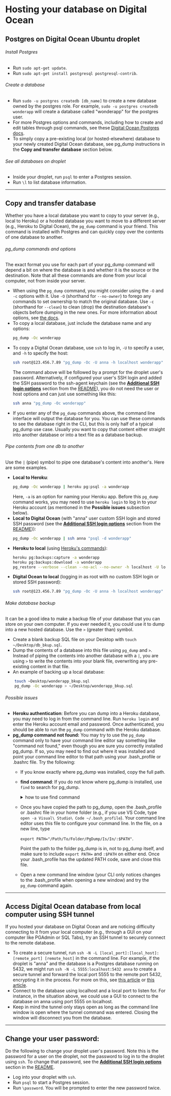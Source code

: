 # Hosting your database on Digital Ocean

## Postgres on Digital Ocean Ubuntu droplet

###### Install Postgres
- Run ```sudo apt-get update```.
- Run ```sudo apt-get install postgresql postgresql-contrib```.

###### Create a database
- Run ```sudo -u postgres createdb [db_name]``` to create a new database owned by the postgres role. For example, ```sudo -u postgres createdb wonderapp``` will create a database called "wonderapp" for the postgres user.
- For more Postgres options and commands, including how to create and edit tables through psql commands, see these [Digital Ocean Postgres docs](https://www.digitalocean.com/community/tutorials/how-to-install-and-use-postgresql-on-ubuntu-16-04#create-a-new-database).
- To simply copy a pre-existing local (or hosted-elsewhere) database to your newly created Digital Ocean database, see pg_dump instructions in the **Copy and transfer database** section below.

###### See all databases on droplet
- Inside your droplet, run ```psql``` to enter a Postgres session.
- Run ```\l``` to list database information.

***

## Copy and transfer database
Whether you have a local database you want to copy to your server (e.g., local to Heroku) or a hosted database you want to move to a different server (e.g., Heroku to Digital Ocean), the ```pg_dump``` command is your friend. This command is installed with Postgres and can quickly copy over the contents of one database to another. 

###### pg_dump commands and options
The exact format you use for each part of your pg_dump command will depend a bit on where the database is and whether it is the source or the destination. Note that all these commands are done from your local computer, not from inside your server.
- When using the ```pg_dump``` command, you might consider using the ```-O``` and ```-c``` options with it. Use ```-O``` (shorthand for ```--no-owner```) to forego any commands to set ownership to match the original database. Use ```-c``` (shorthand for ```--clean```) to clean (drop) the destination database's objects before dumping in the new ones. For more information about options, see [the docs](https://www.postgresql.org/docs/9.4/static/app-pgdump.html).
- To copy a local database, just include the database name and any options: 
    ```sh
    pg_dump -Oc wonderapp
    ```
- To copy a Digital Ocean database, use ```ssh``` to log in, ```-U``` to specify a user, and ```-h``` to specify the host: 
    ```sh
    ssh root@123.456.7.89 "pg_dump -Oc -U anna -h localhost wonderapp"
    ```
    The command above will be followed by a prompt for the droplet user's password. Alternatively, if configured your user's SSH login and added the SSH password to the ssh-agent keychain (see the [**Additional SSH login options**](https://github.com/Alan-Miller/digital-ocean/blob/master/README.md#connect-to-server) section from the [README](https://github.com/Alan-Miller/digital-ocean/blob/master/README.md)), you do not need the user or host options and can just use something like this: 
    ```sh
    ssh anna "pg_dump -Oc wonderapp"
    ```
- If you enter any of the ```pg_dump``` commands above, the command line interface will output the database for you. You can use these commands to see the database right in the CLI, but this is only half of a typical pg_dump use case. Usually you want to copy that content either straight into another database or into a text file as a database backup.

###### Pipe contents from one db to another
Use the ```|``` (pipe) symbol to pipe one database's content into another's. Here are some examples.
- **Local to Heroku**:
    ```sh
    pg_dump -Oc wonderapp | heroku pg:psql -a wonderapp
    ```
    Here, ```-a``` is an option for naming your Heroku app. Before this ```pg_dump``` command works, you may need to use ```heroku login``` to log in to your Heroku account (as mentioned in the **Possible issues** subsection below).
- **Local to Digital Ocean** (with "anna" user custom SSH login and stored SSH password (see the [**Additional SSH login options**](https://github.com/Alan-Miller/digital-ocean/blob/master/README.md#connect-to-server) section from the [README](https://github.com/Alan-Miller/digital-ocean/blob/master/README.md))):
    ```sh
    pg_dump -Oc wonderapp | ssh anna "psql -d wonderapp"
    ```
- **Heroku to local** (using [Heroku's commands](https://devcenter.heroku.com/articles/heroku-postgres-import-export)): 
    ```sh
    heroku pg:backups:capture -a wonderapp
    heroku pg:backups:download -a wonderapp
    pg_restore --verbose --clean --no-acl --no-owner -h localhost -U local_db_user -d local_db_name latest.dump
    ```
- **Digital Ocean to local** (logging in as root with no custom SSH login or stored SSH password): 
    ```sh
    ssh root@123.456.7.89 "pg_dump -Oc -U anna -h localhost wonderapp" | psql wonderapp
    ```

###### Make database backup
It can be a good idea to make a backup file of your database that you can store on your own computer. If you ever needed it, you could use it to dump into a new hosted database. Use the ```>``` (greater than) symbol.
- Create a blank backup SQL file on your Desktop with ```touch ~/Desktop/db_bkup.sql```.
- Dump the contents of a database into this file using ```pg_dump``` and ```>```. Instead of piping the contents into another database with a ```|```, you are using ```>``` to write the contents into your blank file, overwriting any pre-existing content in that file.
- An example of backing up a local database:
```sh
    touch ~Desktop/wonderapp_bkup.sql
    pg_dump -Oc wonderapp > ~/Desktop/wonderapp_bkup.sql
```

###### Possible issues
- **Heroku authentication**: Before you can dump into a Heroku database, you may need to log in from the command line. Run ```heroku login``` and enter the Heroku account email and password. Once authenticated, you should be able to run the ```pg_dump``` command with the Heroku database.
- **pg_dump command not found:** You may try to use the ```pg_dump``` command only to have your command line editor say something like "command not found," even though you are sure you correctly installed pg_dump. If so, you may need to find out where it was installed and point your command line editor to that path using your .bash_profile or .bashrc file. Try the following:
    - If you know exactly where pg_dump was installed, copy the full path. 
    - **find command**: If you do not know where pg_dump is installed, use ```find``` to search for pg_dump. 

        <details> <summary> how to use find command </summary>

        - The ``find`` command includes a path, options, and a search expression. For example, if you thought pg_dump was installed in your ```/Applications``` folder and wanted to search for pg_dump by its name, you might try ```find /Applications -name pg_dump``` (where ```-name``` is the search-by-name option). 
        - If you have no idea where pg_dump was installed, you might try simply ```find / -name pg_dump 2>/dev/null``` to search your entire root folder (since you are searching all your folders, use the ```2>/dev/null``` command to suppress errors, limiting your search to more useful results). 
        - Find the correct path to pg_dump in the search results and copy it. Here is an example of a search result showing where pg_dump might be installed:

        ```sh
            /Applications/Postgres.app/Contents/Versions/9.5/bin/pg_dump
        ```
        
        </details>
    
    - Once you have copied the path to pg_dump, open the .bash_profile or .bashrc file in your home folder (e.g., if you use VS Code, type ```open -a Visual\ Studio\ Code ~/.bash_profile```). Your command line editor uses this file to configure your command line. In the file, on a new line, type 

        ```export PATH="/Path/To/Folder/PgDump/Is/In/:$PATH"```. 
    
        Point the path to the folder pg_dump is in, not to pg_dump itself, and make sure to include ```export PATH=``` and ```:$PATH``` on either end. Once your .bash_profile has the updated PATH code, save and close this file. 
    - Open a new command line window (your CLI only notices changes to the .bash_profile when opening a new window) and try the ```pg_dump``` command again.

***

## Access Digital Ocean database from local computer using SSH tunnel
If you hosted your database on Digital Ocean and are noticing difficulty connecting to it from your local computer (e.g., through a GUI on your computer like PGAdmin or SQL Tabs), try an SSH tunnel to securely connect to the remote database.
- To create a secure tunnel, run ```ssh -N -L [local_port]:[local_host]:[remote_port] [remote_host]``` in the command line. For example, if the droplet is "anna" and the database is a Postgres database running on 5432, we might run ```ssh -N -L 5555:localhost:5432 anna``` to create a secure tunnel and forward the local port 5555 to the remote port 5432, encrypting it in the process. For more on this, see [this article](http://www.revsys.com/writings/quicktips/ssh-tunnel.html) or [this article](https://blog.trackets.com/2014/05/17/ssh-tunnel-local-and-remote-port-forwarding-explained-with-examples.html).
- Connect to the database using localhost and a local port to listen for. For instance, in the situation above, we could use a GUI to connect to the database on anna using port 5555 on localhost. 
- Keep in mind the tunnel only stays open as long as the command line window is open where the tunnel command was entered. Closing the window will disconnect you from the database.

***

## Change your user password:
Do the following to change your droplet user's password. Note this is the password for a user on the droplet, not the password to log in to the droplet using ```ssh```. To change that password, see the [**Additional SSH login options**](https://github.com/Alan-Miller/digital-ocean#connect-to-server) section in the [README](https://github.com/Alan-Miller/digital-ocean/blob/master/README.md).
- Log into your droplet with ```ssh```.
- Run ```psql``` to start a Postgres session.
- Run ```\password```. You will be prompted to enter the new password twice.
